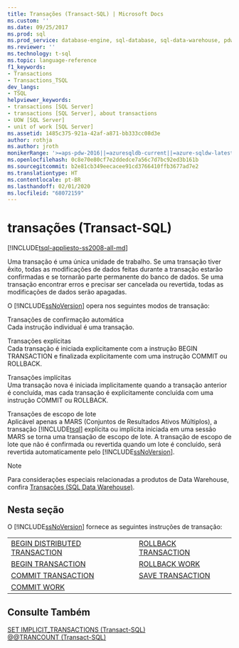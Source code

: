 ```yaml
---
title: Transações (Transact-SQL) | Microsoft Docs
ms.custom: ''
ms.date: 09/25/2017
ms.prod: sql
ms.prod_service: database-engine, sql-database, sql-data-warehouse, pdw
ms.reviewer: ''
ms.technology: t-sql
ms.topic: language-reference
f1_keywords:
- Transactions
- Transactions_TSQL
dev_langs:
- TSQL
helpviewer_keywords:
- transactions [SQL Server]
- transactions [SQL Server], about transactions
- UOW [SQL Server]
- unit of work [SQL Server]
ms.assetid: 1485c375-921a-42af-a871-bb333cc08d3e
author: rothja
ms.author: jroth
monikerRange: '>=aps-pdw-2016||=azuresqldb-current||=azure-sqldw-latest||>=sql-server-2016||=sqlallproducts-allversions||>=sql-server-linux-2017||=azuresqldb-mi-current'
ms.openlocfilehash: 0c8e70e80cf7e2ddedce7a56c7d7bc92ed3b161b
ms.sourcegitcommit: b2e81cb349eecacee91cd3766410ffb3677ad7e2
ms.translationtype: HT
ms.contentlocale: pt-BR
ms.lasthandoff: 02/01/2020
ms.locfileid: "68072159"
---
```

# <a name="transactions-transact-sql"></a>transações (Transact-SQL)
[!INCLUDE[tsql-appliesto-ss2008-all-md](../../includes/tsql-appliesto-ss2008-all-md.md)]

  Uma transação é uma única unidade de trabalho. Se uma transação tiver êxito, todas as modificações de dados feitas durante a transação estarão confirmadas e se tornarão parte permanente do banco de dados. Se uma transação encontrar erros e precisar ser cancelada ou revertida, todas as modificações de dados serão apagadas.  
  
 O [!INCLUDE[ssNoVersion](../../includes/ssnoversion-md.md)] opera nos seguintes modos de transação:  
  
 Transações de confirmação automática  
 Cada instrução individual é uma transação.  
  
 Transações explícitas  
 Cada transação é iniciada explicitamente com a instrução BEGIN TRANSACTION e finalizada explicitamente com uma instrução COMMIT ou ROLLBACK.  
  
 Transações implícitas  
 Uma transação nova é iniciada implicitamente quando a transação anterior é concluída, mas cada transação é explicitamente concluída com uma instrução COMMIT ou ROLLBACK.  
  
 Transações de escopo de lote  
 Aplicável apenas a MARS (Conjuntos de Resultados Ativos Múltiplos), a transação [!INCLUDE[tsql](../../includes/tsql-md.md)] explícita ou implícita iniciada em uma sessão MARS se torna uma transação de escopo de lote. A transação de escopo de lote que não é confirmada ou revertida quando um lote é concluído, será revertida automaticamente pelo [!INCLUDE[ssNoVersion](../../includes/ssnoversion-md.md)].  

> [!NOTE] 
> Para considerações especiais relacionadas a produtos de Data Warehouse, confira [Transações (SQL Data Warehouse)](transactions-sql-data-warehouse.md).   

## <a name="in-this-section"></a>Nesta seção  
 O [!INCLUDE[ssNoVersion](../../includes/ssnoversion-md.md)] fornece as seguintes instruções de transação:  
  
|||  
|-|-|  
|[BEGIN DISTRIBUTED TRANSACTION](../../t-sql/language-elements/begin-distributed-transaction-transact-sql.md)|[ROLLBACK TRANSACTION](../../t-sql/language-elements/rollback-transaction-transact-sql.md)|  
|[BEGIN TRANSACTION](../../t-sql/language-elements/begin-transaction-transact-sql.md)|[ROLLBACK WORK](../../t-sql/language-elements/rollback-work-transact-sql.md)|  
|[COMMIT TRANSACTION](../../t-sql/language-elements/commit-transaction-transact-sql.md)|[SAVE TRANSACTION](../../t-sql/language-elements/save-transaction-transact-sql.md)|  
|[COMMIT WORK](../../t-sql/language-elements/commit-work-transact-sql.md)||  
  
## <a name="see-also"></a>Consulte Também  
 [SET IMPLICIT_TRANSACTIONS &#40;Transact-SQL&#41;](../../t-sql/statements/set-implicit-transactions-transact-sql.md)   
 [@@TRANCOUNT &#40;Transact-SQL&#41;](../../t-sql/functions/trancount-transact-sql.md)  
  
  

